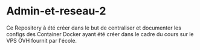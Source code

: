 # Admin-et-reseau-2
Ce Repository à été créer dans le but de centraliser et documenter les configs des Container Docker ayant été créer dans le cadre du cours sur le VPS OVH fournit par l'école.
